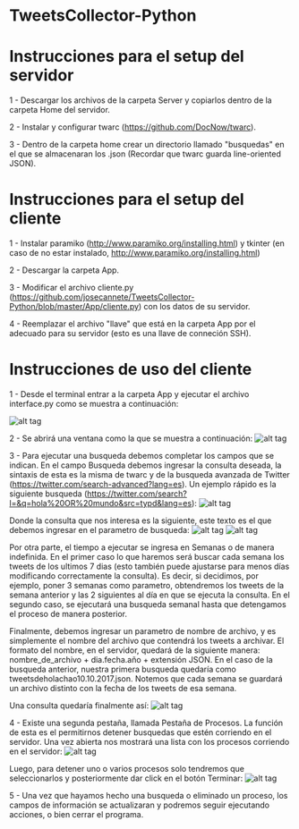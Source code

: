 # TweetsCollector-Python

# Instrucciones para el setup del servidor

1 - Descargar los archivos de la carpeta Server y copiarlos dentro de la carpeta Home del servidor.

2 - Instalar y configurar twarc (https://github.com/DocNow/twarc).

3 - Dentro de la carpeta home crear un directorio llamado "busquedas" en el que se almacenaran los .json (Recordar que twarc guarda line-oriented JSON).

# Instrucciones para el setup del cliente

1 - Instalar paramiko (http://www.paramiko.org/installing.html) y tkinter (en caso de no estar instalado, http://www.paramiko.org/installing.html)

2 - Descargar la carpeta App.

3 - Modificar el archivo cliente.py (https://github.com/josecannete/TweetsCollector-Python/blob/master/App/cliente.py) con los datos de su servidor.

4 - Reemplazar el archivo "llave" que está en la carpeta App por el adecuado para su servidor (esto es una llave de conneción SSH).

# Instrucciones de uso del cliente

1 - Desde el terminal entrar a la carpeta App y ejecutar el archivo interface.py como se muestra a continuación:

![alt tag](http://i.imgur.com/i0QcXcZ.png)

2 - Se abrirá una ventana como la que se muestra a continuación:
![alt tag](http://imgur.com/i0QcXcZ)

3 - Para ejecutar una busqueda debemos completar los campos que se indican. En el campo Busqueda debemos ingresar la consulta deseada, la sintaxis de esta es la misma de twarc y de la busqueda avanzada de Twitter (https://twitter.com/search-advanced?lang=es). Un ejemplo rápido es la siguiente busqueda (https://twitter.com/search?l=&q=hola%20OR%20mundo&src=typd&lang=es):
![alt tag](http://imgur.com/iizToU7)

Donde la consulta que nos interesa es la siguiente, este texto es el que debemos ingresar en el parametro de busqueda:
![alt tag](http://imgur.com/xxS2pse)
![alt tag](http://imgur.com/tDAAxdv)


Por otra parte, el tiempo a ejecutar se ingresa en Semanas o de manera indefinida. En el primer caso lo que haremos será buscar cada semana los tweets de los ultimos 7 dias (esto también puede ajustarse para menos días modificando correctamente la consulta). Es decir, si decidimos, por ejemplo, poner 3 semanas como parametro, obtendremos los tweets de la semana anterior y las 2 siguientes al día en que se ejecuta la consulta. En el segundo caso, se ejecutará una busqueda semanal hasta que detengamos el proceso de manera posterior.

Finalmente, debemos ingresar un parametro de nombre de archivo, y es simplemente el nombre del archivo que contendrá los tweets a archivar. El formato del nombre, en el servidor, quedará de la siguiente manera: nombre_de_archivo + dia.fecha.año + extensión JSON. En el caso de la busqueda anterior, nuestra primera busqueda quedaría como tweetsdeholachao10.10.2017.json. Notemos que cada semana se guardará un archivo distinto con la fecha de los tweets de esa semana.

Una consulta quedaría finalmente así:
![alt tag](http://imgur.com/82iKWhy)

4 - Existe una segunda pestaña, llamada Pestaña de Procesos. La función de esta es el permitirnos detener busquedas que estén corriendo en el servidor. Una vez abierta nos mostrará una lista con los procesos corriendo en el servidor:
![alt tag](http://imgur.com/MjqFVdw)

Luego, para detener uno o varios procesos solo tendremos que seleccionarlos y posteriormente dar click en el botón Terminar:
![alt tag](http://imgur.com/ItiLKpc)

5 - Una vez que hayamos hecho una busqueda o eliminado un proceso, los campos de información se actualizaran y podremos seguir ejecutando acciones, o bien cerrar el programa.

